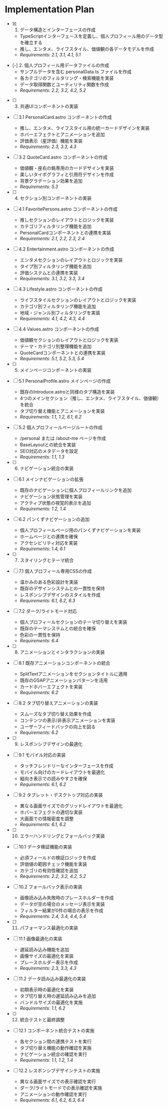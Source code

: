 # Implementation Plan

- [x] 1. データ構造とインターフェースの作成
  - TypeScriptインターフェースを定義し、個人プロフィール用のデータ型を確立する
  - 推し、エンタメ、ライフスタイル、価値観の各データモデルを作成
  - _Requirements: 2.1, 3.1, 4.1, 5.1_

- [-] 2. 個人プロフィール用データファイルの作成
  - サンプルデータを含む personalData.ts ファイルを作成
  - 各カテゴリのフィルタリング・検索機能を実装
  - データ取得関数とユーティリティ関数を作成
  - _Requirements: 2.2, 3.2, 4.2, 5.2_

- [ ] 3. 共通UIコンポーネントの実装
- [ ] 3.1 PersonalCard.astro コンポーネントの作成
  - 推し、エンタメ、ライフスタイル用の統一カードデザインを実装
  - ホバーエフェクトとアニメーションを追加
  - 評価表示（星評価）機能を実装
  - _Requirements: 2.3, 3.3, 4.3_

- [ ] 3.2 QuoteCard.astro コンポーネントの作成
  - 価値観・座右の銘専用のカードデザインを実装
  - 美しいタイポグラフィと引用符デザインを作成
  - 背景グラデーション効果を追加
  - _Requirements: 5.3_

- [ ] 4. セクション別コンポーネントの実装
- [ ] 4.1 FavoritePersons.astro コンポーネントの作成
  - 推しセクションのレイアウトとロジックを実装
  - カテゴリフィルタリング機能を追加
  - PersonalCardコンポーネントとの連携を実装
  - _Requirements: 2.1, 2.2, 2.3, 2.4_

- [ ] 4.2 Entertainment.astro コンポーネントの作成
  - エンタメセクションのレイアウトとロジックを実装
  - タイプ別フィルタリング機能を追加
  - 評価システムとの連携を実装
  - _Requirements: 3.1, 3.2, 3.3, 3.4_

- [ ] 4.3 Lifestyle.astro コンポーネントの作成
  - ライフスタイルセクションのレイアウトとロジックを実装
  - カテゴリ別フィルタリング機能を追加
  - 地域・ジャンル別フィルタリングを実装
  - _Requirements: 4.1, 4.2, 4.3, 4.4_

- [ ] 4.4 Values.astro コンポーネントの作成
  - 価値観セクションのレイアウトとロジックを実装
  - テーマ・カテゴリ別整理機能を追加
  - QuoteCardコンポーネントとの連携を実装
  - _Requirements: 5.1, 5.2, 5.3, 5.4_

- [ ] 5. メインページコンポーネントの実装
- [ ] 5.1 PersonalProfile.astro メインページの作成
  - 既存のIntroduce.astroと同様のタブ構造を実装
  - 4つのメインセクション（推し、エンタメ、ライフスタイル、価値観）を統合
  - タブ切り替え機能とアニメーションを実装
  - _Requirements: 1.1, 1.2, 6.1, 6.2_

- [ ] 5.2 個人プロフィールページルートの作成
  - /personal または /about-me ページを作成
  - BaseLayoutとの統合を実装
  - SEO対応のメタデータを設定
  - _Requirements: 1.1, 1.3_

- [ ] 6. ナビゲーション統合の実装
- [ ] 6.1 メインナビゲーションの拡張
  - 既存のナビゲーションに個人プロフィールリンクを追加
  - ナビゲーション状態管理を実装
  - アクティブ状態の視覚的表示を追加
  - _Requirements: 1.2, 1.4_

- [ ] 6.2 パンくずナビゲーションの追加
  - 個人プロフィールページ用のパンくずナビゲーションを実装
  - ホームページとの連携を確保
  - アクセシビリティ対応を実装
  - _Requirements: 1.4, 6.1_

- [ ] 7. スタイリングとテーマ統合
- [ ] 7.1 個人プロフィール専用CSSの作成
  - 温かみのある色彩設計を実装
  - 既存のデザインシステムとの一貫性を保持
  - レスポンシブデザインのスタイルを作成
  - _Requirements: 6.1, 6.2, 6.3_

- [ ] 7.2 ダーク/ライトモード対応
  - 個人プロフィールセクションのテーマ切り替えを実装
  - 既存のテーマシステムとの統合を確保
  - 色彩の一貫性を保持
  - _Requirements: 6.4_

- [ ] 8. アニメーションとインタラクションの実装
- [ ] 8.1 既存アニメーションコンポーネントの統合
  - SplitTextアニメーションをセクションタイトルに適用
  - 既存のGSAPアニメーションパターンを活用
  - カードホバーエフェクトを実装
  - _Requirements: 6.2_

- [ ] 8.2 タブ切り替えアニメーションの実装
  - スムーズなタブ切り替え効果を作成
  - コンテンツの表示/非表示アニメーションを実装
  - ユーザーフィードバックの向上を図る
  - _Requirements: 6.2_

- [ ] 9. レスポンシブデザインの最適化
- [ ] 9.1 モバイル対応の実装
  - タッチフレンドリーなインターフェースを作成
  - モバイル向けのカードレイアウトを最適化
  - 縦向き表示での読みやすさを確保
  - _Requirements: 6.1, 6.2_

- [ ] 9.2 タブレット・デスクトップ対応の実装
  - 異なる画面サイズでのグリッドレイアウトを最適化
  - ホバーエフェクトの適切な実装
  - 大画面での情報密度を調整
  - _Requirements: 6.1, 6.2_

- [ ] 10. エラーハンドリングとフォールバック実装
- [ ] 10.1 データ検証機能の実装
  - 必須フィールドの検証ロジックを作成
  - 評価値の範囲チェック機能を実装
  - カテゴリの有効性確認を追加
  - _Requirements: 2.2, 3.2, 4.2, 5.2_

- [ ] 10.2 フォールバック表示の実装
  - 画像読み込み失敗時のプレースホルダーを作成
  - データが空の場合のメッセージ表示を実装
  - フィルター結果が0件の場合の表示を作成
  - _Requirements: 2.4, 3.4, 4.4, 5.4_

- [ ] 11. パフォーマンス最適化の実装
- [ ] 11.1 画像最適化の実装
  - 遅延読み込み機能を追加
  - 画像サイズの最適化を実装
  - プレースホルダー表示を作成
  - _Requirements: 2.3, 3.3, 4.3_

- [ ] 11.2 データ読み込み最適化の実装
  - 初期表示時の最適化を実装
  - タブ切り替え時の遅延読み込みを追加
  - バンドルサイズの最適化を実施
  - _Requirements: 1.1, 6.2_

- [ ] 12. 統合テストと最終調整
- [ ] 12.1 コンポーネント統合テストの実施
  - 各セクション間の連携テストを実行
  - タブ切り替え機能の動作確認を実施
  - ナビゲーション統合の確認を実行
  - _Requirements: 1.1, 1.2, 1.4_

- [ ] 12.2 レスポンシブデザインテストの実施
  - 異なる画面サイズでの表示確認を実行
  - ダーク/ライトモードでの表示確認を実施
  - アニメーションの動作確認を実行
  - _Requirements: 6.1, 6.2, 6.3, 6.4_